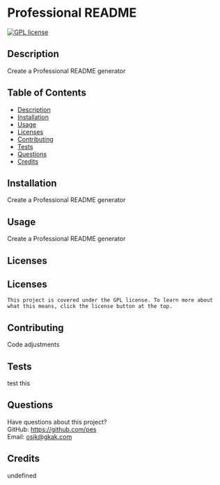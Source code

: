 # Professional README

  [![GPL license](https://img.shields.io/badge/license-GPL-blue.svg)](http://perso.crans.org/besson/LICENSE.html)

  ## Description
  Create a Professional README generator

  ## Table of Contents
  * [Description](#description)
  * [Installation](#installation)
  * [Usage](#usage)
  * [Licenses](#licenses)
  * [Contributing](#contributing)
  * [Tests](#tests)
  * [Questions](#questions)
  * [Credits](#credits)

  ## Installation
  Create a Professional README generator

  ## Usage
  Create a Professional README generator

  ## Licenses
  ## Licenses
    This project is covered under the GPL license. To learn more about what this means, click the license button at the top.

  ## Contributing
  Code adjustments

  ## Tests
  test this

  ## Questions
  Have questions about this project?  
  GitHub: https://github.com/pes  
  Email: osjk@gkak.com

  ## Credits
  undefined
